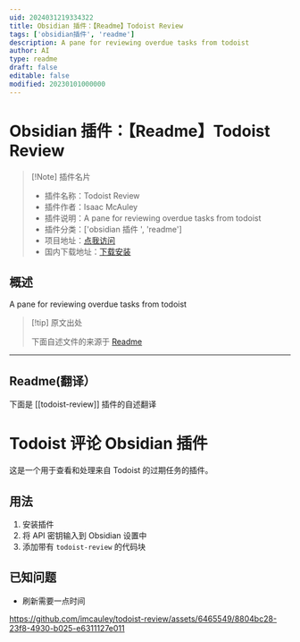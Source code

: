 ```yaml
---
uid: 2024031219334322
title: Obsidian 插件：【Readme】Todoist Review
tags: ['obsidian插件', 'readme']
description: A pane for reviewing overdue tasks from todoist
author: AI
type: readme
draft: false
editable: false
modified: 20230101000000
---
```


# Obsidian 插件：【Readme】Todoist Review

> [!Note] 插件名片
> - 插件名称：Todoist Review
> - 插件作者：Isaac McAuley
> - 插件说明：A pane for reviewing overdue tasks from todoist
> - 插件分类：['obsidian 插件 ', 'readme']
> - 项目地址：[点我访问](https://github.com/imcauley/todoist-review)
> - 国内下载地址：[下载安装](https://pkmer.cn/products/plugin/pluginMarket/?todoist-review)

## 概述

A pane for reviewing overdue tasks from todoist

> [!tip] 原文出处
>
>下面自述文件的来源于 [Readme](https://ghproxy.net/https://raw.githubusercontent.com/imcauley/todoist-review/main/README.md)

---

## Readme(翻译）

下面是 [[todoist-review]] 插件的自述翻译

# Todoist 评论 Obsidian 插件

这是一个用于查看和处理来自 Todoist 的过期任务的插件。

## 用法

1. 安装插件
2. 将 API 密钥输入到 Obsidian 设置中
3. 添加带有 `todoist-review` 的代码块

## 已知问题

- 刷新需要一点时间

<https://github.com/imcauley/todoist-review/assets/6465549/8804bc28-23f8-4930-b025-e6311127e011>
